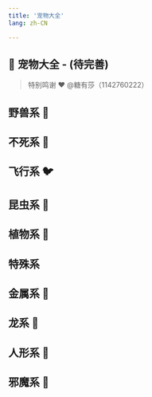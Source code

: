```yaml
---
title: '宠物大全'
lang: zh-CN

---
```



## 🐉 宠物大全 - (待完善)

<Valine />

> 特别鸣谢 ❤️ @糖有莎（1142760222）

## 野兽系 🦖
<Pet
  :pet="{
    num: '001',
    name: '虎人',
    level: 2,
    type: 'normal',
    images: {
      default: 'https://user-images.githubusercontent.com/78347270/115937668-69804200-a4d3-11eb-88d8-411c3fb1a650.gif',
    },
    race: '兽',
  }"
  url="/pets/001"
/>

<Pet
  :pet="{
    num: '002',
    name: '貓妖',
    level: 2,
    type: 'normal',
    images: {
      default: 'https://user-images.githubusercontent.com/78347270/115937654-67b67e80-a4d3-11eb-8328-66a62e20304e.gif',
    },
    race: '兽',
  }"
/>

<Pet
  :pet="{
    num: '003',
    name: '羅剎',
    level: 3,
    type: 'silver',
    images: {
      default: 'https://user-images.githubusercontent.com/78347270/115937667-69804200-a4d3-11eb-8c5f-26aa632e9bb4.gif',
    },
    race: '兽',
  }"
/>

<Pet
  :pet="{
    num: '004',
    name: '貓人',
    level: 3,
    type: 'silver',
    images: {
      default: 'https://user-images.githubusercontent.com/78347270/115937687-6dac5f80-a4d3-11eb-9ba0-89362a0055e4.gif',
    },
    race: '兽',
  }"
/>

<Pet
  :pet="{
    num: '004',
    name: '惡魔貓',
    level: 3,
    type: 'silver',
    images: {
      default: 'https://user-images.githubusercontent.com/78347270/115937679-6be29c00-a4d3-11eb-9769-531c2aaedff0.gif',
    },
    race: '兽',
  }"
/>

<Pet
  :pet="{
    num: '006',
    name: '妖狐',
    level: 4,
    type: 'silver',
    images: {
      default: 'https://user-images.githubusercontent.com/78347270/115937645-65542480-a4d3-11eb-870b-abbe6e95af4f.gif',
    },
    race: '兽',
  }"
/>

<Pet
  :pet="{
    num: '007',
    name: '穴熊',
    level: 3,
    type: 'normal',
    images: {
      default: 'https://raw.githubusercontent.com/crossgate-book/crossgate-images/main/04_%E5%AE%A0%E7%89%A9/%E9%87%8E%E5%85%BD%E7%B3%BB/%E7%A9%B4%E7%86%8A.gif',
    },
    race: '兽',
  }"
/>

<Pet
  :pet="{
    num: '008',
    name: '赤熊',
    level: 5,
    type: 'normal',
    images: {
      default: 'https://user-images.githubusercontent.com/78347270/115937658-684f1500-a4d3-11eb-9304-46bff29e7f66.gif',
    },
    race: '兽',
  }"
/>

<Pet
  :pet="{
    num: '009',
    name: '北極熊',
    level: 5,
    type: 'normal',
    images: {
      default: 'https://user-images.githubusercontent.com/78347270/115937625-61280700-a4d3-11eb-8ea9-cac79a13c12c.gif',
    },
    race: '兽',
  }"
/>

<Pet
  :pet="{
    num: '010',
    name: '赤目黑熊',
    level: 6,
    type: 'silver',
    images: {
      default: 'https://user-images.githubusercontent.com/78347270/115937655-67b67e80-a4d3-11eb-9962-9c511c17ec79.gif',
    },
    race: '兽',
  }"
/>

<Pet
  :pet="{
    num: '011',
    name: '貓熊',
    level: 7,
    type: 'gold',
    images: {
      default: 'https://user-images.githubusercontent.com/78347270/115937691-6edd8c80-a4d3-11eb-90d2-c4e7fddd8e9b.gif',
    },
    race: '兽',
  }"
/>

<Pet
  :pet="{
    num: '012',
    name: '大地鼠',
    level: 1,
    type: 'normal',
    images: {
      default: 'https://user-images.githubusercontent.com/78347270/115937647-65ecbb00-a4d3-11eb-8337-967c67d8aaa6.gif',
    },
    race: '兽',
  }"
/>

<Pet
  :pet="{
    num: '013',
    name: '惡夢鼠',
    level: 2,
    type: 'sliver',
    images: {
      default: 'https://user-images.githubusercontent.com/78347270/115937678-6be29c00-a4d3-11eb-8dbf-e28571541dc0.gif',
    },
    race: '兽',
  }"
/>
<Pet
  :pet="{
    num: '014',
    name: '火焰鼠',
    level: 1,
    type: 'normal',
    images: {
      default: 'https://user-images.githubusercontent.com/78347270/115937649-66855180-a4d3-11eb-8b9b-86fe18544cee.gif',
    },
    race: '兽',
  }"
/>
<Pet
  :pet="{
    num: '015',
    name: '寶石鼠',
    level: 2,
    type: 'sliver',
    images: {
      default: 'https://user-images.githubusercontent.com/78347270/115937664-68e7ab80-a4d3-11eb-9502-80b5f76af214.gif',
    },
    race: '兽',
  }"
/>
<Pet
  :pet="{
    num: '016',
    name: '水藍鼠',
    level: 6,
    type: 'gold',
    images: {
      default: 'https://user-images.githubusercontent.com/78347270/115937617-5f5e4380-a4d3-11eb-9e77-75e36722190d.gif',
    },
    race: '兽',
  }"
/>
<Pet
  :pet="{
    num: '017',
    name: '鼠王',
    level: 7,
    type: 'gold',
    images: {
      default: 'https://user-images.githubusercontent.com/78347270/115937697-6f762300-a4d3-11eb-8a70-e4636bfc3ed9.gif',
    },
    race: '兽',
  }"
/>
<Pet
  :pet="{
    num: '018',
    name: '地獄看門犬',
    level: 4,
    type: 'normal',
    images: {
      default: 'https://user-images.githubusercontent.com/78347270/115937639-6422f780-a4d3-11eb-849b-0270d9b66f45.gif',
    },
    race: '兽',
  }"
/>
<Pet
  :pet="{
    num: '019',
    name: '巨狼',
    level: 4,
    type: 'normal',
    images: {
      default: 'https://user-images.githubusercontent.com/78347270/115937628-61c09d80-a4d3-11eb-8313-3a6ab2d00c14.gif',
    },
    race: '兽',
  }"
/>
<Pet
  :pet="{
    num: '020',
    name: '地狱猎犬',
    level: 5,
    type: 'sliver',
    images: {
      default: 'https://user-images.githubusercontent.com/78347270/115937641-6422f780-a4d3-11eb-9153-37903518b5e2.gif',
    },
    race: '兽',
  }"
/>
<Pet
  :pet="{
    num: '021',
    name: '地獄妖犬',
    level: 5,
    type: 'sliver',
    images: {
      default: 'https://user-images.githubusercontent.com/78347270/115937638-638a6100-a4d3-11eb-9d62-84d666e758a8.gif',
    },
    race: '兽',
  }"
/>

<Pet
  :pet="{
    num: '159',
    name: '山飞甲',
    level: 5,
    type: 'normal',
    images: {
      default: 'https://user-images.githubusercontent.com/78347270/115938931-3dff5680-a4d7-11eb-9285-309c0e4f8565.gif',
    },
    race: '兽',
  }"
/>

<Pet
  :pet="{
    num: '160',
    name: '独角兽',
    level: 6,
    type: 'sliver',
    images: {
      default: 'https://user-images.githubusercontent.com/78347270/115937676-6b4a0580-a4d3-11eb-9992-78dd72da9d7b.gif',
    },
    race: '兽',
  }"
/>
<Pet
  :pet="{
    num: '161',
    name: '天马',
    level: 5,
    type: 'normal',
    images: {
      default: 'https://user-images.githubusercontent.com/78347270/115937613-5ec5ad00-a4d3-11eb-94c6-547aba8a6b07.gif',
    },
    race: '兽',
  }"
/>
<Pet
  :pet="{
    num: '162',
    name: '麒麟',
    level: 6,
    type: 'sliver',
    images: {
      default: 'https://user-images.githubusercontent.com/78347270/115937702-700eb980-a4d3-11eb-80ca-bc7c58a43494.gif',
    },
    race: '兽',
  }"
/>
<Pet
  :pet="{
    num: '163',
    name: '地底龟',
    level: 3,
    type: 'normal',
    images: {
      default: 'https://user-images.githubusercontent.com/78347270/115937637-638a6100-a4d3-11eb-8ca6-0b9eb09e7d2f.gif',
    },
    race: '兽',
  }"
/>
<Pet
  :pet="{
    num: '164',
    name: '海底龟',
    level: 4,
    type: 'sliver',
    images: {
      default: 'https://user-images.githubusercontent.com/78347270/115937680-6c7b3280-a4d3-11eb-9f6e-f9452d569bb0.gif',
    },
    race: '兽',
  }"
/>
<Pet
  :pet="{
    num: '165',
    name: '火焰龟',
    level: 3,
    type: 'normal',
    images: {
      default: 'https://user-images.githubusercontent.com/78347270/115937648-65ecbb00-a4d3-11eb-9b31-ce389fc664a0.gif',
    },
    race: '兽',
  }"
/>
<Pet
  :pet="{
    num: '166',
    name: '硬壳龟',
    level: 4,
    type: 'sliver',
    images: {
      default: 'https://user-images.githubusercontent.com/78347270/115937693-6edd8c80-a4d3-11eb-8e61-2708160c700d.gif',
    },
    race: '兽',
  }"
/>

<Pet
  :pet="{
    num: '1012',
    name: '改造大地鼠',
    level: -1,
    type: '',
    images: {
      default: 'https://user-images.githubusercontent.com/78347270/115937647-65ecbb00-a4d3-11eb-8337-967c67d8aaa6.gif',
    },
    race: '兽',
  }"
/>
<Pet
  :pet="{
    num: '1014',
    name: '改造火焰鼠',
    level: -1,
    type: '',
    images: {
      default: 'https://user-images.githubusercontent.com/78347270/115937649-66855180-a4d3-11eb-8b9b-86fe18544cee.gif',
    },
    race: '兽',
  }"
/>
<Pet
  :pet="{
    num: '1021',
    name: '改造地狱妖犬',
    level: -1,
    type: '',
    images: {
      default: 'https://user-images.githubusercontent.com/78347270/115937651-66855180-a4d3-11eb-950c-f045e942e66d.gif',
    },
    race: '兽',
  }"
/>



















## 不死系 🧟
<Pet
  :pet="{
    num: '022',
    name: '僵尸',
    level: 2,
    type: 'normal',
    images: {
      default: 'https://user-images.githubusercontent.com/78347270/115939414-0c878a80-a4d9-11eb-8742-1cefb0acd4bc.gif',
    },
    race: '不死',
  }"
/>
<Pet
  :pet="{
    num: '023',
    name: '丧尸',
    level: 3,
    type: 'sliver',
    images: {
      default: 'https://user-images.githubusercontent.com/78347270/115939416-0c878a80-a4d9-11eb-8e75-8195035b10d1.gif',
    },
    race: '不死',
  }"
/>
<Pet
  :pet="{
    num: '024',
    name: '食尸鬼',
    level: 2,
    type: 'normal',
    images: {
      default: 'https://user-images.githubusercontent.com/78347270/115939424-0ee9e480-a4d9-11eb-84ac-37cce382abaa.gif',
    },
    race: '不死',
  }"
/>
<Pet
  :pet="{
    num: '025',
    name: '腐尸',
    level: 2,
    type: 'normal',
    images: {
      default: 'https://user-images.githubusercontent.com/78347270/115939419-0db8b780-a4d9-11eb-88c2-e147e0b7e275.gif',
    },
    race: '不死',
  }"
/>

<Pet
  :pet="{
    num: '026',
    name: '木乃伊',
    level: 4,
    type: 'sliver',
    images: {
      default: 'https://user-images.githubusercontent.com/78347270/115939450-15785c00-a4d9-11eb-830e-75b6b4e05ebc.gif',
    },
    race: '不死',
  }"
/>

<Pet
  :pet="{
    num: '027',
    name: '骷髅战士',
    level: 3,
    type: 'normal',
    images: {
      default: 'https://user-images.githubusercontent.com/78347270/115939441-13160200-a4d9-11eb-930a-50ec1213bb24.gif',
    },
    race: '不死',
  }"
/>
<Pet
  :pet="{
    num: '028',
    name: '血骷髅',
    level: 4,
    type: 'sliver',
    images: {
      default: 'https://user-images.githubusercontent.com/78347270/115939459-17dab600-a4d9-11eb-987f-a390c5b4eeb4.gif',
    },
    race: '不死',
  }"
/>
<Pet
  :pet="{
    num: '029',
    name: '地狱骷髅',
    level: 3,
    type: 'normlal',
    images: {
      default: 'https://user-images.githubusercontent.com/78347270/115939455-16a98900-a4d9-11eb-8216-0b8d855b85c0.gif',
    },
    race: '不死',
  }"
/>
<Pet
  :pet="{
    num: '030',
    name: '武装骷髅',
    level: 4,
    type: 'normal',
    images: {
      default: 'https://user-images.githubusercontent.com/78347270/115939418-0d202100-a4d9-11eb-9668-972258e3a3ba.gif',
    },
    race: '不死',
  }"
/>
<Pet
  :pet="{
    num: '031',
    name: '骷髅海盗',
    level: 4,
    type: 'normal',
    images: {
      default: 'https://user-images.githubusercontent.com/78347270/115939442-13160200-a4d9-11eb-9daa-efa13e5fb710.gif',
    },
    race: '不死',
  }"
/>
<Pet
  :pet="{
    num: '032',
    name: '幽灵',
    level: 3,
    type: 'normal',
    images: {
      default: 'https://user-images.githubusercontent.com/78347270/115939420-0db8b780-a4d9-11eb-95cb-c2f1b2e93749.gif',
    },
    race: '不死',
  }"
/>
<Pet
  :pet="{
    num: '033',
    name: '鬼灵',
    level: 5,
    type: 'sliver',
    images: {
      default: 'https://user-images.githubusercontent.com/78347270/115939429-10b3a800-a4d9-11eb-91a2-533c5042cfdf.gif',
    },
    race: '不死',
  }"
/>
<Pet
  :pet="{
    num: '034',
    name: '亡灵',
    level: 5,
    type: 'sliver',
    images: {
      default: 'https://user-images.githubusercontent.com/78347270/115939446-14472f00-a4d9-11eb-960c-084545399ef8.gif',
    },
    race: '不死',
  }"
/>

<Pet
  :pet="{
    num: '035',
    name: '死灵',
    level: 4,
    type: 'normal',
    images: {
      default: 'https://user-images.githubusercontent.com/78347270/115939457-17421f80-a4d9-11eb-80be-c8398c41588b.gif',
    },
    race: '不死',
  }"
/>

<Pet
  :pet="{
    num: '171',
    name: '牙骨',
    level: 3,
    type: 'normal',
    images: {
      default: 'https://user-images.githubusercontent.com/78347270/115939451-1610f280-a4d9-11eb-9bb9-be8dbcd7cd3e.gif',
    },
    race: '不死',
  }"
/>

<Pet
  :pet="{
    num: '168',
    name: '暗黑僧侣',
    level: 7,
    type: 'sliver',
    images: {
      default: 'https://user-images.githubusercontent.com/78347270/115939435-114c3e80-a4d9-11eb-99de-fa856295112c.gif',
    },
    race: '不死',
  }"
/>

<Pet
  :pet="{
    num: '169',
    name: '斩首者',
    level: 7,
    type: 'sliver',
    images: {
      default: 'https://user-images.githubusercontent.com/78347270/115939417-0d202100-a4d9-11eb-8d01-552e35d5520c.gif',
    },
    race: '不死',
  }"
/>

<Pet
  :pet="{
    num: '170',
    name: '冥界死神',
    level: 6,
    type: 'normal',
    images: {
      default: 'https://user-images.githubusercontent.com/78347270/115939425-0f827b00-a4d9-11eb-8f0f-145d7beedd19.gif',
    },
    race: '不死',
  }"
/>


<Pet
  :pet="{
    num: '167',
    name: '镰刀魔',
    level: 6,
    type: 'normal',
    images: {
      default: 'https://user-images.githubusercontent.com/78347270/115939444-13ae9880-a4d9-11eb-8125-9fcc052353c2.gif',
    },
    race: '不死',
  }"
/>
<Pet
  :pet="{
    num: '173',
    name: '巨牙',
    level: 3,
    type: 'normal',
    images: {
      default: 'https://user-images.githubusercontent.com/78347270/115939453-16a98900-a4d9-11eb-925c-44a27c201a12.gif',
    },
    race: '不死',
  }"
/>
<Pet
  :pet="{
    num: '172',
    name: '颚牙',
    level: 4,
    type: 'sliver',
    images: {
      default: 'https://user-images.githubusercontent.com/78347270/115939440-127d6b80-a4d9-11eb-8f06-18993b873da9.gif',
    },
    race: '不死',
  }"
/>

<Pet
  :pet="{
    num: '174',
    name: '利牙',
    level: 4,
    type: 'sliver',
    images: {
      default: 'https://user-images.githubusercontent.com/78347270/115939461-18734c80-a4d9-11eb-82d7-6e3958507098.gif',
    },
    race: '不死',
  }"
/>




## 飞行系 🐦

<Pet
  :pet="{
    num: '036',
    name: '小石像怪',
    level: 1,
    type: 'normal',
    images: {
      default: 'https://user-images.githubusercontent.com/78347270/115859776-9ac52780-a46b-11eb-8faf-8b8ffce29bf6.gif',
    },
    race: '飞',
  }"
/>

<Pet
  :pet="{
    num: '037',
    name: '使魔',
    level: 2,
    type: 'normal',
    images: {
      default: 'https://user-images.githubusercontent.com/78347270/115859828-a44e8f80-a46b-11eb-900a-cf65d64da235.gif',
    },
    race: '飞',
  }"
/>

<Pet
  :pet="{
    num: '038',
    name: '水蓝鸟魔',
    level: 3,
    type: 'silver',
    images: {
      default: 'https://user-images.githubusercontent.com/78347270/115859790-9d278180-a46b-11eb-921b-e19a82f43063.gif',
    },
    race: '飞',
  }"
/>

<Pet
  :pet="{
    num: '039',
    name: '小恶魔',
    level: 3,
    type: 'silver',
    images: {
      default: 'https://user-images.githubusercontent.com/78347270/115859778-9b5dbe00-a46b-11eb-9f2c-6b0bd3a266a8.gif',
    },
    race: '飞',
  }"
/>

<Pet
  :pet="{
    num: '040',
    name: '迷你石像怪',
    level: 3,
    type: 'silver',
    images: {
      default: 'https://user-images.githubusercontent.com/78347270/115859872-aadd0700-a46b-11eb-8403-65eeb7bf7ef6.gif',
    },
    race: '飞',
  }"
/>

<Pet
  :pet="{
    num: '041',
    name: '丘比特',
    level: 7,
    type: 'gold',
    images: {
      default: 'https://user-images.githubusercontent.com/78347270/115859795-9dc01800-a46b-11eb-81b4-5cc2adf8a85c.gif',
    },
    race: '飞',
  }"
/>

<Pet
  :pet="{
    num: '042',
    name: '石像怪',
    level: 6,
    type: 'silver',
    images: {
      default: 'https://user-images.githubusercontent.com/78347270/115859804-9f89db80-a46b-11eb-8eef-61dc5e6c67a3.gif',
    },
    race: '飞',
  }"
/>

<Pet
  :pet="{
    num: '043',
    name: '血魔',
    level: 5,
    type: 'normal',
    images: {
      default: 'https://user-images.githubusercontent.com/78347270/115859812-a0bb0880-a46b-11eb-9440-bbae2706bdd9.gif',
    },
    race: '飞',
  }"
/>

<Pet
  :pet="{
    num: '044',
    name: '墮天使',
    level: 6,
    type: 'silver',
    images: {
      default: 'https://user-images.githubusercontent.com/78347270/115859875-ab759d80-a46b-11eb-9347-dbae6aa86ec5.gif',
    },
    race: '飞',
  }"
/>

<Pet
  :pet="{
    num: '045',
    name: '惡魔',
    level: 5,
    type: 'normal',
    images: {
      default: 'https://user-images.githubusercontent.com/78347270/115859867-a9abda00-a46b-11eb-8ba9-d84052c25df6.gif',
    },
    race: '飞',
  }"
/>


<Pet />

<Pet
  :pet="{
    num: '047',
    name: '掃把蝙蝠',
    level: 2,
    type: 'silver',
    images: {
      default: 'https://user-images.githubusercontent.com/78347270/115859807-a0227200-a46b-11eb-836c-8740564fa0c7.gif',
    },
    race: '飞',
  }"
/>

<Pet
  :pet="{
    num: '048',
    name: '迷你蝙蝠',
    level: 1,
    type: 'normal',
    images: {
      default: 'https://user-images.githubusercontent.com/78347270/115859873-aadd0700-a46b-11eb-81a6-7d74afb41509.gif',
    },
    race: '飞',
  }"
/>

<Pet
  :pet="{
    num: '049',
    name: '水果蝙蝠',
    level: 2,
    type: 'silver',
    images: {
      default: 'https://user-images.githubusercontent.com/78347270/115859789-9c8eeb00-a46b-11eb-9282-5663ee3a4638.gif',
    },
    race: '飞',
  }"
/>

<Pet
  :pet="{
    num: '050',
    name: '恶魔蝙蝠',
    level: 7,
    type: 'gold',
    images: {
      default: 'https://user-images.githubusercontent.com/78347270/115859868-aa447080-a46b-11eb-8f0c-51ce967bb68b.gif',
    },
    race: '飞',
  }"
/>

<Pet
  :pet="{
    num: '051',
    name: '天使蝙蝠',
    level: 7,
    type: 'gold',
    images: {
      default: 'https://user-images.githubusercontent.com/78347270/115859783-9c8eeb00-a46b-11eb-9ad0-0b08f99178f9.gif',
    },
    race: '飞',
  }"
/>

<Pet
  :pet="{
    num: '052',
    name: '大蝙蝠',
    level: 2,
    type: 'normal',
    images: {
      default: 'https://user-images.githubusercontent.com/78347270/115859775-9a2c9100-a46b-11eb-90a7-40eb5c522f4e.gif',
    },
    race: '飞',
  }"
/>


<Pet
  :pet="{
    num: '053',
    name: '巨蝙蝠',
    level: 4,
    type: 'normal',
    images: {
      default: 'https://user-images.githubusercontent.com/78347270/115859799-9e58ae80-a46b-11eb-9fd6-de3751952cf2.gif',
    },
    race: '飞',
  }"
/>

<Pet
  :pet="{
    num: '054',
    name: '海蝙蝠',
    level: 4,
    type: 'normal',
    images: {
      default: 'https://user-images.githubusercontent.com/78347270/115859870-aa447080-a46b-11eb-9e91-315bc958fbaa.gif',
    },
    race: '飞',
  }"
/>

<Pet
  :pet="{
    num: '055',
    name: '胖蝙蝠',
    level: 5,
    type: 'silver',
    images: {
      default: 'https://user-images.githubusercontent.com/78347270/115859864-a9abda00-a46b-11eb-9cd7-928163970410.gif',
    },
    race: '飞',
  }"
/>

<Pet
  :pet="{
    num: '056',
    name: '兔耳蝙蝠',
    level: 4,
    type: 'silver',
    images: {
      default: 'https://user-images.githubusercontent.com/78347270/115859832-a57fbc80-a46b-11eb-9ba6-5778532f3f2a.gif',
    },
    race: '飞',
  }"
/>

<Pet
  :pet="{
    num: '175',
    name: '獅鷲獸',
    level: 6,
    type: 'normal',
    images: {
      default: 'https://user-images.githubusercontent.com/78347270/115859859-a9134380-a46b-11eb-9da8-2bb7e8360db5.gif',
    },
    race: '飞',
  }"
  size="big"
/>

<Pet
  :pet="{
    num: '176',
    name: '變種獅鷲獸',
    level: 6,
    type: 'normal',
    images: {
      default: 'https://user-images.githubusercontent.com/78347270/115859836-a57fbc80-a46b-11eb-9325-b1f0a6fcf8a0.gif',
    },
    race: '飞',
  }"
  size="big"
/>

<Pet
  :pet="{
    num: '177',
    name: '布雷歐',
    level: 7,
    type: 'silver',
    images: {
      default: 'https://user-images.githubusercontent.com/78347270/115859802-9e58ae80-a46b-11eb-99cc-4872b40a6e29.gif',
    },
    race: '飞',
  }"
  size="big"
/>

<Pet
  :pet="{
    num: '178',
    name: '依格羅斯',
    level: 7,
    type: 'silver',
    images: {
      default: 'https://user-images.githubusercontent.com/78347270/115859829-a44e8f80-a46b-11eb-82ed-d7f3696ea3d9.gif',
    },
    race: '飞',
  }"
  size="big"
/>

<Pet
  :pet="{
    num: '179',
    name: '托羅帝鳥',
    level: 3,
    type: 'normal',
    images: {
      default: 'https://user-images.githubusercontent.com/78347270/115859805-9f89db80-a46b-11eb-8bbb-66f837860c03.gif',
    },
    race: '飞',
  }"
/>

<Pet
  :pet="{
    num: '180',
    name: '岩地跑者',
    level: 3,
    type: 'normal',
    images: {
      default: 'https://user-images.githubusercontent.com/78347270/115859839-a6b0e980-a46b-11eb-842a-b5981861d912.gif',
    },
    race: '飞',
  }"
/>

<Pet
  :pet="{
    num: '181',
    name: '火焰啄木鳥',
    level: 3,
    type: 'normal',
    images: {
      default: 'https://user-images.githubusercontent.com/78347270/115859791-9d278180-a46b-11eb-8fb2-55fb12582a8f.gif',
    },
    race: '飞',
  }"
/>

<Pet
  :pet="{
    num: '182',
    name: '狂奔鳥',
    level: 3,
    type: 'normal',
    images: {
      default: 'https://user-images.githubusercontent.com/78347270/115859827-a3b5f900-a46b-11eb-8429-8252838fa2b3.gif',
    },
    race: '飞',
  }"
/>

<Pet
  :pet="{
    num: '5208',
    name: '虛弱的雛鳥',
    level: -1,
    type: 'normal',
    images: {
      default: 'https://user-images.githubusercontent.com/78347270/115859827-a3b5f900-a46b-11eb-8429-8252838fa2b3.gif',
    },
    race: '飞',
  }"
/>

<Pet
  :pet="{
    num: '?',
    name: '奇美拉',
    level: -1,
    type: 'normal',
    images: {
      default: 'https://user-images.githubusercontent.com/78347270/115859820-a284cc00-a46b-11eb-9d33-d15929c3f464.gif',
    },
    race: '飞',
  }"
  size="large"
/>

<Pet
  :pet="{
    num: '?',
    name: '艾克尼奇美拉',
    level: -1,
    type: 'normal',
    images: {
      default: 'https://user-images.githubusercontent.com/78347270/115866362-88032080-a474-11eb-8bd7-fb49c55e6c64.gif',
    },
    race: '飞',
  }"
  size="large"
/>

<Pet
  :pet="{
    num: '11514',
    name: '佛魯斯奇美拉',
    level: -1,
    type: 'normal',
    images: {
      default: 'https://user-images.githubusercontent.com/78347270/115859813-a0bb0880-a46b-11eb-908c-421a99db8da4.gif',
    },
    race: '飞',
  }"
  size="large"
/>

<Pet
  :pet="{
    num: '?',
    name: '依鲁特奇美拉',
    level: -1,
    type: 'normal',
    images: {
      default: 'https://user-images.githubusercontent.com/78347270/115866150-39ee1d00-a474-11eb-8e6a-b153ce06f9f8.gif',
    },
    race: '飞',
  }"
  size="large"
/>

<Pet
  :pet="{
    num: '1047',
    name: '改造掃把蝙蝠',
    level: -1,
    type: 'normal',
    images: {
      default: 'https://user-images.githubusercontent.com/78347270/115859807-a0227200-a46b-11eb-836c-8740564fa0c7.gif',
    },
    race: '飞',
  }"
/>



## 昆虫系 🦗

<Pet
  :pet="{
    num: '057',
    name: '蓝蝎',
    level: 5,
    type: 'sliver',
    images: {
      default: 'https://user-images.githubusercontent.com/78347270/115956348-22c43380-a537-11eb-877a-8b7b48930390.gif',
    },
    race: '昆',
  }"
/>
<Pet
  :pet="{
    num: '058',
    name: '红蝎',
    level: 4,
    type: 'normal',
    images: {
      default: 'https://user-images.githubusercontent.com/78347270/115956326-1dff7f80-a537-11eb-8d66-c1e3efe42a5a.gif',
    },
    race: '昆',
  }"
/>
<Pet
  :pet="{
    num: '059',
    name: '黄蝎',
    level: 5,
    type: 'sliver',
    images: {
      default: 'https://user-images.githubusercontent.com/78347270/115956329-1e981600-a537-11eb-880b-ae535108c7a7.gif',
    },
    race: '昆',
  }"
/>
<Pet
  :pet="{
    num: '060',
    name: '杀手蝎',
    level: 4,
    type: 'normal',
    images: {
      default: 'https://user-images.githubusercontent.com/78347270/115956323-1cce5280-a537-11eb-8113-0c54d8b4b15f.gif',
    },
    race: '昆',
  }"
/>
<Pet
  :pet="{
    num: '061',
    name: '杀人蜂',
    level: 4,
    type: 'sliver',
    images: {
      default: 'https://user-images.githubusercontent.com/78347270/115956321-1c35bc00-a537-11eb-9f7d-145506379c3b.gif',
    },
    race: '昆',
  }"
/>
<Pet
  :pet="{
    num: '062',
    name: '异针蜂',
    level: 3,
    type: 'normal',
    images: {
      default: 'https://user-images.githubusercontent.com/78347270/115956320-1b9d2580-a537-11eb-97a1-85308f3a11d7.gif',
    },
    race: '昆',
  }"
/>
<Pet
  :pet="{
    num: '063',
    name: '虎头蜂',
    level: 4,
    type: 'sliver',
    images: {
      default: 'https://user-images.githubusercontent.com/78347270/115956335-1fc94300-a537-11eb-82a4-ba27f02e85b6.gif',
    },
    race: '昆',
  }"
/>
<Pet
  :pet="{
    num: '064',
    name: '黄蜂',
    level: 2,
    type: 'normal',
    images: {
      default: 'https://user-images.githubusercontent.com/78347270/115956342-20fa7000-a537-11eb-8fa0-9a90121d3365.gif',
    },
    race: '昆',
  }"
/>
<Pet
  :pet="{
    num: '065',
    name: '死亡蜂',
    level: 4,
    type: 'sliver',
    images: {
      default: 'https://user-images.githubusercontent.com/78347270/115956324-1d66e900-a537-11eb-8c0c-eaaee7e44939.gif',
    },
    race: '昆',
  }"
/>
<Pet
  :pet="{
    num: '066',
    name: '螳螂',
    level: 5,
    type: 'normal',
    images: {
      default: 'https://user-images.githubusercontent.com/78347270/115956332-1f30ac80-a537-11eb-98c7-9d47e736c1a1.gif',
    },
    race: '昆',
  }"
/>
<Pet
  :pet="{
    num: '067',
    name: '杀人螳螂',
    level: 6,
    type: 'sliver',
    images: {
      default: 'https://user-images.githubusercontent.com/78347270/115956322-1c35bc00-a537-11eb-94c1-e3137be662b7.gif',
    },
    race: '昆',
  }"
/>
<Pet
  :pet="{
    num: '068',
    name: '赤目螳螂',
    level: 6,
    type: 'sliver',
    images: {
      default: 'https://user-images.githubusercontent.com/78347270/115956333-1f30ac80-a537-11eb-8f1b-a1f07f2adb61.gif',
    },
    race: '昆',
  }"
/>
<Pet
  :pet="{
    num: '069',
    name: '死灰螳螂',
    level: 6,
    type: 'sliver',
    images: {
      default: 'https://user-images.githubusercontent.com/78347270/115956325-1d66e900-a537-11eb-9614-2e6edeb49028.gif',
    },
    race: '昆',
  }"
/>
<Pet
  :pet="{
    num: '070',
    name: '致命螳螂',
    level: 5,
    type: 'normal',
    images: {
      default: 'https://user-images.githubusercontent.com/78347270/115956338-20fa7000-a537-11eb-8458-75876ee37ce8.gif',
    },
    race: '昆',
  }"
/>
<Pet
  :pet="{
    num: '071',
    name: '土蜘蛛',
    level: 2,
    type: 'normal',
    images: {
      default: 'https://user-images.githubusercontent.com/78347270/115956315-1a6bf880-a537-11eb-9a8a-03ca261a1821.gif',
    },
    race: '昆',
  }"
/>
<Pet
  :pet="{
    num: '072',
    name: '水蜘蛛',
    level: 3,
    type: 'sliver',
    images: {
      default: 'https://user-images.githubusercontent.com/78347270/115956314-19d36200-a537-11eb-9146-f7981ea60219.gif',
    },
    race: '昆',
  }"
/>
<Pet
  :pet="{
    num: '073',
    name: '火蜘蛛',
    level: 2,
    type: 'normal',
    images: {
      default: 'https://user-images.githubusercontent.com/78347270/115956317-1b048f00-a537-11eb-8cfb-5ede1a85a6d4.gif',
    },
    race: '昆',
  }"
/>
<Pet
  :pet="{
    num: '074',
    name: '火蜘蛛',
    level: 3,
    type: 'sliver',
    images: {
      default: 'https://user-images.githubusercontent.com/78347270/115956318-1b048f00-a537-11eb-90a8-ec90217a0e47.gif',
    },
    race: '昆',
  }"
/>
<Pet
  :pet="{
    num: '183',
    name: '甲虫',
    level: 4,
    type: 'normal',
    images: {
      default: 'https://user-images.githubusercontent.com/78347270/115956319-1b9d2580-a537-11eb-8237-2831d3f729ee.gif',
    },
    race: '昆',
  }"
/>
<Pet
  :pet="{
    num: '184',
    name: '掘地虫',
    level: 5,
    type: 'sliver',
    images: {
      default: 'https://user-images.githubusercontent.com/78347270/115956339-20fa7000-a537-11eb-9807-134a1d7ad0a9.gif',
    },
    race: '昆',
  }"
/>
<Pet
  :pet="{
    num: '185',
    name: '楸型虫',
    level: 4,
    type: 'normal',
    images: {
      default: 'https://user-images.githubusercontent.com/78347270/115956346-222b9d00-a537-11eb-99c4-ca98bece351f.gif',
    },
    race: '昆',
  }"
/>
<Pet
  :pet="{
    num: '186',
    name: '楸型虫',
    level: 5,
    type: 'sliver',
    images: {
      default: 'https://user-images.githubusercontent.com/78347270/115956336-2061d980-a537-11eb-963c-ec951181c2fa.gif',
    },
    race: '昆',
  }"
/>
<Pet
  :pet="{
    num: '1059',
    name: '改造黄蝎',
    level: -1,
    type: 'normal',
    images: {
      default: 'https://user-images.githubusercontent.com/78347270/115956344-21930680-a537-11eb-9ca9-e719409801f5.gif',
    },
    race: '昆',
  }"
/>
<Pet
  :pet="{
    num: '1072',
    name: '改造水蜘蛛',
    level: -1,
    type: 'normal',
    images: {
      default: 'https://user-images.githubusercontent.com/78347270/115956316-1a6bf880-a537-11eb-966e-5aacd14040a7.gif',
    },
    race: '昆',
  }"
/>

## 植物系 🌵

<Pet
  :pet="{
    num: '075',
    name: '树精',
    level: 2,
    type: 'normal',
    images: {
      default: 'https://user-images.githubusercontent.com/78347270/115957208-070f5c00-a53c-11eb-964d-cd69fbd47e9b.gif',
    },
    race: '植',
  }"
/>
<Pet
  :pet="{
    num: '076',
    name: '死亡树精',
    level: 4,
    type: 'sliver',
    images: {
      default: 'https://user-images.githubusercontent.com/78347270/115957202-05459880-a53c-11eb-9a64-fd63c4dbe23a.gif',
    },
    race: '植',
  }"
/>
<Pet
  :pet="{
    num: '077',
    name: '黄金树精',
    level: 7,
    type: 'gold',
    images: {
      default: 'https://user-images.githubusercontent.com/78347270/115957224-0b3b7980-a53c-11eb-82ad-572a3eb0a51e.gif',
    },
    race: '植',
  }"
/>
<Pet
  :pet="{
    num: '078',
    name: '黄金树精',
    level: 4,
    type: 'sliver',
    images: {
      default: 'https://user-images.githubusercontent.com/78347270/115957221-0a0a4c80-a53c-11eb-8f9d-1f53e2324739.gif',
    },
    race: '植',
  }"
/>
<Pet
  :pet="{
    num: '079',
    name: '冰冷树精',
    level: 3,
    type: 'normal',
    images: {
      default: 'https://user-images.githubusercontent.com/78347270/115957200-04ad0200-a53c-11eb-8643-fa00ab16c9c8.gif',
    },
    race: '植',
  }"
/>
<Pet
  :pet="{
    num: '080',
    name: '沼泽树精',
    level: 4,
    type: 'sliver',
    images: {
      default: 'https://user-images.githubusercontent.com/78347270/115957207-0676c580-a53c-11eb-82df-8357073815d6.gif',
    },
    race: '植',
  }"
/>
<Pet
  :pet="{
    num: '081',
    name: '妖草',
    level: 2,
    type: 'normal',
    images: {
      default: 'https://user-images.githubusercontent.com/78347270/115957205-0676c580-a53c-11eb-98cc-4649521d5ba4.gif',
    },
    race: '植',
  }"
/>
<Pet
  :pet="{
    num: '082',
    name: '曼陀罗草',
    level: 3,
    type: 'sliver',
    images: {
      default: 'https://user-images.githubusercontent.com/78347270/115957398-1fcc4180-a53d-11eb-90af-bba5921199dc.gif',
    },
    race: '植',
  }"
/>
<Pet
  :pet="{
    num: '083',
    name: '妖花',
    level: 2,
    type: 'normal',
    images: {
      default: 'https://user-images.githubusercontent.com/78347270/115957436-6457dd00-a53d-11eb-9153-e72dae912857.gif',
    },
    race: '植',
  }"
/>
<Pet
  :pet="{
    num: '084',
    name: '人魔草',
    level: 3,
    type: 'sliver',
    images: {
      default: 'https://user-images.githubusercontent.com/78347270/115957195-024aa800-a53c-11eb-9a95-d5107b47d00e.gif',
    },
    race: '植',
  }"
/>
<Pet
  :pet="{
    num: '085',
    name: '绿色口臭鬼',
    level: 4,
    type: 'normal',
    images: {
      default: 'https://user-images.githubusercontent.com/78347270/115957209-07a7f280-a53c-11eb-9cfb-525bf5e99594.gif',
    },
    race: '植',
  }"
/>
<Pet
  :pet="{
    num: '086',
    name: '黄色口臭鬼',
    level: 4,
    type: 'normal',
    images: {
      default: 'https://user-images.githubusercontent.com/78347270/115957223-0b3b7980-a53c-11eb-89e2-28f069fbce8a.gif',
    },
    race: '植',
  }"
/>
<Pet
  :pet="{
    num: '087',
    name: '蓝色口臭鬼',
    level: 5,
    type: 'sliver',
    images: {
      default: 'https://user-images.githubusercontent.com/78347270/115957230-0d053d00-a53c-11eb-9fdc-aee2313320a9.gif',
    },
    race: '植',
  }"
/>
<Pet
  :pet="{
    num: '088',
    name: '红色口臭鬼',
    level: 5,
    type: 'sliver',
    images: {
      default: 'https://user-images.githubusercontent.com/78347270/115957203-05de2f00-a53c-11eb-8458-357c6771ee19.gif',
    },
    race: '植',
  }"
/>
<Pet
  :pet="{
    num: '089',
    name: '凶暴仙人掌',
    level: 3,
    type: 'normal',
    images: {
      default: 'https://user-images.githubusercontent.com/78347270/115957197-04146b80-a53c-11eb-8a0d-b1621289191a.gif',
    },
    race: '植',
  }"
/>

<Pet
  :pet="{
    num: '090',
    name: '武术仙人掌',
    level: 4,
    type: 'sliver',
    images: {
      default: 'https://user-images.githubusercontent.com/78347270/115957213-08408900-a53c-11eb-820d-5639a03dfd65.gif',
    },
    race: '植',
  }"
/>

<Pet
  :pet="{
    num: '091',
    name: '兔耳仙人掌',
    level: 4,
    type: 'sliver',
    images: {
      default: 'https://user-images.githubusercontent.com/78347270/115957211-08408900-a53c-11eb-8551-2e4ed43be711.gif',
    },
    race: '植',
  }"
/>
<Pet
  :pet="{
    num: '092',
    name: '火焰舞者',
    level: 5,
    type: 'gold',
    images: {
      default: 'https://user-images.githubusercontent.com/78347270/115957199-04146b80-a53c-11eb-8d32-d2bb96ced53c.gif',
    },
    race: '植',
  }"
/>
<Pet
  :pet="{
    num: '187',
    name: '翠绿菇',
    level: 5,
    type: 'sliver',
    images: {
      default: 'https://user-images.githubusercontent.com/78347270/115957226-0bd41000-a53c-11eb-8701-84a44a046e72.gif',
    },
    race: '植',
  }"
/>
<Pet
  :pet="{
    num: '188',
    name: '水蓝菇',
    level: 4,
    type: 'normal',
    images: {
      default: 'https://user-images.githubusercontent.com/78347270/115957206-0676c580-a53c-11eb-80ef-d7d51ab5f9a8.gif',
    },
    race: '植',
  }"
/>
<Pet
  :pet="{
    num: '189',
    name: '粉红菇',
    level: 4,
    type: 'normal',
    images: {
      default: 'https://user-images.githubusercontent.com/78347270/115957220-0a0a4c80-a53c-11eb-862f-b5f972e4648d.gif',
    },
    race: '植',
  }"
/>
<Pet
  :pet="{
    num: '190',
    name: '星菇',
    level: 5,
    type: 'sliver',
    images: {
      default: 'https://user-images.githubusercontent.com/78347270/115957217-0971b600-a53c-11eb-91a2-648e4c8d0aa6.gif',
    },
    race: '植',
  }"
/>
<Pet
  :pet="{
    num: '1075',
    name: '改造树精',
    level: -1,
    type: 'normal',
    images: {
      default: 'https://user-images.githubusercontent.com/78347270/115957218-0971b600-a53c-11eb-94f8-522e071d457a.gif',
    },
    race: '植',
  }"
/>
<Pet
  :pet="{
    num: '1085',
    name: '改造绿色口臭鬼',
    level: -1,
    type: 'normal',
    images: {
      default: 'https://user-images.githubusercontent.com/78347270/115957209-07a7f280-a53c-11eb-9cfb-525bf5e99594.gif',
    },
    race: '植',
  }"
/>

## 特殊系 

<Pet
  :pet="{
    num: '094',
    name: '史莱姆',
    level: 1,
    type: 'normal',
    images: {
      default: 'https://user-images.githubusercontent.com/78347270/115957955-3c1dad80-a540-11eb-9587-fc25cfbf7d27.gif',
    },
    race: '特',
  }"
/>

<Pet
  :pet="{
    num: '095',
    name: '液态史莱姆',
    level: 2,
    type: 'normal',
    images: {
      default: 'https://user-images.githubusercontent.com/78347270/115957967-3f189e00-a540-11eb-9d67-f9f5f7c1d3c3.gif',
    },
    race: '特',
  }"
/>
<Pet
  :pet="{
    num: '096',
    name: '果冻史莱姆',
    level: 3,
    type: 'sliver',
    images: {
      default: 'https://user-images.githubusercontent.com/78347270/115957963-3e800780-a540-11eb-918c-82853091bb0b.gif',
    },
    race: '特',
  }"
/>
<Pet
  :pet="{
    num: '097',
    name: '布丁史莱姆',
    level: 3,
    type: 'sliver',
    images: {
      default: 'https://user-images.githubusercontent.com/78347270/115957945-3a53ea00-a540-11eb-8ca0-70ba4d5ff56a.gif',
    },
    race: '特',
  }"
/>
<Pet
  :pet="{
    num: '098',
    name: '火精',
    level: 6,
    type: 'gold',
    images: {
      default: 'https://user-images.githubusercontent.com/78347270/115957952-3c1dad80-a540-11eb-8c12-7f158a1f09cb.gif',
    },
    race: '特',
  }"
/>
<Pet
  :pet="{
    num: '099',
    name: '风精',
    level: 6,
    type: 'gold',
    images: {
      default: 'https://user-images.githubusercontent.com/78347270/115957953-3c1dad80-a540-11eb-94c5-5be87b8550a3.gif',
    },
    race: '特',
  }"
/>
<Pet
  :pet="{
    num: '100',
    name: '水精',
    level: 6,
    type: 'gold',
    images: {
      default: 'https://user-images.githubusercontent.com/78347270/115957939-3922bd00-a540-11eb-812b-b0f9f76db5a4.gif',
    },
    race: '特',
  }"
/>
<Pet
  :pet="{
    num: '101',
    name: '地精',
    level: 6,
    type: 'gold',
    images: {
      default: 'https://user-images.githubusercontent.com/78347270/115957949-3aec8080-a540-11eb-9b84-54733fd5a52d.gif',
    },
    race: '特',
  }"
/>
<Pet
  :pet="{
    num: '102',
    name: '顽皮炸弹',
    level: 1,
    type: 'normal',
    images: {
      default: 'https://user-images.githubusercontent.com/78347270/115957971-4049cb00-a540-11eb-95de-bcfe657d6e09.gif',
    },
    race: '特',
  }"
/>
<Pet
  :pet="{
    num: '103',
    name: '宝贝炸弹',
    level: 2,
    type: 'sliver',
    images: {
      default: 'https://user-images.githubusercontent.com/78347270/115957961-3de77100-a540-11eb-9f92-3b7142e1aa13.gif',
    },
    race: '特',
  }"
/>
<Pet
  :pet="{
    num: '104',
    name: '大炸弹',
    level: 2,
    type: 'sliver',
    images: {
      default: 'https://user-images.githubusercontent.com/78347270/115957950-3b851700-a540-11eb-8278-2651ab6db457.gif',
    },
    race: '特',
  }"
/>
<Pet
  :pet="{
    num: '105',
    name: '漂浮炸弹',
    level: 1,
    type: 'sliver',
    images: {
      default: 'https://user-images.githubusercontent.com/78347270/115957958-3d4eda80-a540-11eb-96a4-891265d4628d.gif',
    },
    race: '特',
  }"
/>
<Pet
  :pet="{
    num: '106',
    name: '丸子炸弹',
    level: 7,
    type: 'gold',
    images: {
      default: 'https://user-images.githubusercontent.com/78347270/115957934-3758f980-a540-11eb-9a42-d64197bc1b5e.gif',
    },
    race: '特',
  }"
/>
<Pet
  :pet="{
    num: '107',
    name: '幻影',
    level: 6,
    type: 'normal',
    images: {
      default: 'https://user-images.githubusercontent.com/78347270/115957938-388a2680-a540-11eb-8561-5d68a5420772.gif',
    },
    race: '特',
  }"
/>
<Pet
  :pet="{
    num: '108',
    name: '旋律影子',
    level: 6,
    type: 'normal',
    images: {
      default: 'https://user-images.githubusercontent.com/78347270/115957972-40e26180-a540-11eb-891f-374840cc8151.gif',
    },
    race: '特',
  }"
/>
<Pet
  :pet="{
    num: '109',
    name: '暗影',
    level: 6,
    type: 'normal',
    images: {
      default: 'https://user-images.githubusercontent.com/78347270/115957978-42138e80-a540-11eb-8d07-860abcde56b9.gif',
    },
    race: '特',
  }"
/>
<Pet
  :pet="{
    num: '110',
    name: '阴影',
    level: 6,
    type: 'normal',
    images: {
      default: 'https://user-images.githubusercontent.com/78347270/115957959-3d4eda80-a540-11eb-9fb0-6f52c9d437ee.gif',
    },
    race: '特',
  }"
/>
<Pet
  :pet="{
    num: '191',
    name: '绿烟',
    level: 4,
    type: 'normal',
    images: {
      default: 'https://user-images.githubusercontent.com/78347270/115957974-40e26180-a540-11eb-8193-9a374507a70a.gif',
    },
    race: '特',
  }"
/>
<Pet
  :pet="{
    num: '192',
    name: '烟雾',
    level: 4,
    type: 'normal',
    images: {
      default: 'https://user-images.githubusercontent.com/78347270/115957969-3fb13480-a540-11eb-9bec-2d19c7bb2ef0.gif',
    },
    race: '特',
  }"
/>
<Pet
  :pet="{
    num: '193',
    name: '烟罗',
    level: 5,
    type: 'sliver',
    images: {
      default: 'https://user-images.githubusercontent.com/78347270/115957957-3cb64400-a540-11eb-82c9-23ca5b7dd2d7.gif',
    },
    race: '特',
  }"
/>
<Pet
  :pet="{
    num: '194',
    name: '棉球',
    level: 5,
    type: 'sliver',
    images: {
      default: 'https://user-images.githubusercontent.com/78347270/115957977-417af800-a540-11eb-86bb-dba594a130fe.gif',
    },
    race: '特',
  }"
/>
<Pet
  :pet="{
    num: '1110',
    name: '改造阴影',
    level: -1,
    type: 'normal',
    images: {
      default: 'https://user-images.githubusercontent.com/78347270/115957959-3d4eda80-a540-11eb-9fb0-6f52c9d437ee.gif',
    },
    race: '特',
  }"
/>

## 金属系 🤖

<Pet
  :pet="{
    num: '111',
    name: '血腥之刃',
    level: 6,
    type: 'sliver',
    images: {
      default: 'https://user-images.githubusercontent.com/78347270/115958452-8f90fb00-a542-11eb-961b-f53abecdd433.gif',
    },
    race: '金',
  }"
/>
<Pet
  :pet="{
    num: '112',
    name: '杀龙之刃',
    level: 5,
    type: 'normal',
    images: {
      default: 'https://user-images.githubusercontent.com/78347270/115958456-90c22800-a542-11eb-80b9-fcc702004f29.gif',
    },
    race: '金',
  }"
/>
<Pet
  :pet="{
    num: '113',
    name: '火焰之刃',
    level: 5,
    type: 'normal',
    images: {
      default: 'https://user-images.githubusercontent.com/78347270/115958446-8dc73780-a542-11eb-9494-5700e9f32a69.gif',
    },
    race: '金',
  }"
/>
<Pet
  :pet="{
    num: '114',
    name: '烈风之刃',
    level: 6,
    type: 'sliver',
    images: {
      default: 'https://user-images.githubusercontent.com/78347270/115958477-961f7280-a542-11eb-86aa-9f6d62698eab.gif',
    },
    race: '金',
  }"
/>
<Pet
  :pet="{
    num: '115',
    name: '吓人箱',
    level: 2,
    type: 'normal',
    images: {
      default: 'https://user-images.githubusercontent.com/78347270/115958627-22319a00-a543-11eb-95f5-fa1c1f9059c4.gif',
    },
    race: '金',
  }"
/>

<Pet
  :pet="{
    num: '116',
    name: '兔耳吓人箱',
    level: 2,
    type: 'normal',
    images: {
      default: 'https://user-images.githubusercontent.com/78347270/115958640-31184c80-a543-11eb-9793-bd06e36e80ff.gif',
    },
    race: '金',
  }"
/>
<Pet
  :pet="{
    num: '117',
    name: '红魔吓人箱',
    level: 3,
    type: 'normal',
    images: {
      default: 'https://user-images.githubusercontent.com/78347270/115958674-5dcc6400-a543-11eb-9825-86425a0bd077.gif',
    },
    race: '金',
  }"
/>
<Pet
  :pet="{
    num: '118',
    name: '蓝魔吓人箱',
    level: 3,
    type: 'normal',
    images: {
      default: 'https://user-images.githubusercontent.com/78347270/115958671-5c9b3700-a543-11eb-9b03-6ef9f94f5a39.gif',
    },
    race: '金',
  }"
/>

<Pet
  :pet="{
    num: '119',
    name: '蓝魔吓人箱',
    level: 3,
    type: 'normal',
    images: {
      default: 'https://user-images.githubusercontent.com/78347270/115958673-5dcc6400-a543-11eb-9b1b-bbc7d3e03691.gif',
    },
    race: '金',
  }"
/>

<Pet
  :pet="{
    num: '120',
    name: '纯白吓人箱',
    level: 7,
    type: 'sliver',
    images: {
      default: 'https://user-images.githubusercontent.com/78347270/115958672-5d33cd80-a543-11eb-882f-593ce080fc0e.gif',
    },
    race: '金',
  }"
/>

<Pet
  :pet="{
    num: '121',
    name: '冰怪',
    level: 4,
    type: 'normal',
    images: {
      default: 'https://user-images.githubusercontent.com/78347270/115958453-8f90fb00-a542-11eb-814d-976105a5df79.gif',
    },
    race: '金',
  }"
/>

<Pet
  :pet="{
    num: '122',
    name: '石怪',
    level: 4,
    type: 'normal',
    images: {
      default: 'https://user-images.githubusercontent.com/78347270/115958451-8ef86480-a542-11eb-9a4b-90defbb2ddbe.gif',
    },
    race: '金',
  }"
/>

<Pet
  :pet="{
    num: '123',
    name: '银怪',
    level: 5,
    type: 'sliver',
    images: {
      default: 'https://user-images.githubusercontent.com/78347270/115958484-97e93600-a542-11eb-9f03-018fe0cae4cd.gif',
    },
    race: '金',
  }"
/>

<Pet
  :pet="{
    num: '124',
    name: '金怪',
    level: 5,
    type: 'sliver',
    images: {
      default: 'https://user-images.githubusercontent.com/78347270/115958472-9455af00-a542-11eb-814d-961b7816f00a.gif',
    },
    race: '金',
  }"
/>

<Pet
  :pet="{
    num: '125',
    name: '恶魔螃蟹',
    level: 2,
    type: 'normal',
    images: {
      default: 'https://user-images.githubusercontent.com/78347270/115958476-9586dc00-a542-11eb-8877-1828211a339b.gif',
    },
    race: '金',
  }"
/>

<Pet
  :pet="{
    num: '126',
    name: '水晶螃蟹',
    level: 2,
    type: 'normal',
    images: {
      default: 'https://user-images.githubusercontent.com/78347270/115958445-8d2ea100-a542-11eb-8a67-f90004d0fc3e.gif',
    },
    race: '金',
  }"
/>

<Pet
  :pet="{
    num: '127',
    name: '铁剪螃蟹',
    level: 3,
    type: 'sliver',
    images: {
      default: 'https://user-images.githubusercontent.com/78347270/115958481-96b80900-a542-11eb-9399-db4651ed32fe.gif',
    },
    race: '金',
  }"
/>
<Pet
  :pet="{
    num: '128',
    name: '黄金螃蟹',
    level: 3,
    type: 'sliver',
    images: {
      default: 'https://user-images.githubusercontent.com/78347270/115958486-97e93600-a542-11eb-91d2-1f54b59911bc.gif',
    },
    race: '金',
  }"
/>
<Pet
  :pet="{
    num: '195',
    name: '盾',
    level: 6,
    type: 'sliver',
    images: {
      default: 'https://user-images.githubusercontent.com/78347270/115958473-94ee4580-a542-11eb-8481-7417592e429f.gif',
    },
    race: '金',
  }"
/>
<Pet
  :pet="{
    num: '196',
    name: '潜盾',
    level: 5,
    type: 'normal',
    images: {
      default: 'https://user-images.githubusercontent.com/78347270/115958495-9a4b9000-a542-11eb-9442-42e83f4d5b42.gif',
    },
    race: '金',
  }"
/>
<Pet
  :pet="{
    num: '197',
    name: '强盾',
    level: 5,
    type: 'normal',
    images: {
      default: 'https://user-images.githubusercontent.com/78347270/115958487-9881cc80-a542-11eb-8a60-eae024bc202e.gif',
    },
    race: '金',
  }"
/>
<Pet
  :pet="{
    num: '198',
    name: '神盾',
    level: 6,
    type: 'sliver',
    images: {
      default: 'https://user-images.githubusercontent.com/78347270/115958479-96b80900-a542-11eb-9c8d-dd31da720727.gif',
    },
    race: '金',
  }"
/>
<Pet
  :pet="{
    num: '199',
    name: '岩怪',
    level: 4,
    type: 'sliver',
    images: {
      default: 'https://user-images.githubusercontent.com/78347270/115958470-93bd1880-a542-11eb-972c-318a914b67fe.gif',
    },
    race: '金',
  }"
/>
<Pet
  :pet="{
    num: '200',
    name: '爆岩',
    level: 3,
    type: 'normal',
    images: {
      default: 'https://user-images.githubusercontent.com/78347270/115958470-93bd1880-a542-11eb-972c-318a914b67fe.gif',
    },
    race: '金',
  }"
/>
<Pet
  :pet="{
    num: '201',
    name: '熔岩',
    level: 4,
    type: 'sliver',
    images: {
      default: 'https://user-images.githubusercontent.com/78347270/115958492-99b2f980-a542-11eb-8928-ceca283e05ca.gif',
    },
    race: '金',
  }"
/>
<Pet
  :pet="{
    num: '202',
    name: '影岩',
    level: 3,
    type: 'normal',
    images: {
      default: 'https://user-images.githubusercontent.com/78347270/115958494-9a4b9000-a542-11eb-88a1-214dc8fd0d2c.gif',
    },
    race: '金',
  }"
/>

<Pet
  :pet="{
    num: '1108',
    name: '改造旋律影子',
    level: -1,
    type: 'normal',
    images: {
      default: 'https://user-images.githubusercontent.com/78347270/115958461-91f35500-a542-11eb-8357-c891177678e6.gif',
    },
    race: '金',
  }"
/>

## 龙系 🐲

<Pet
  :pet="{
    num: '129',
    name: '蜥蜴战士',
    level: 3,
    type: 'normal',
    images: {
      default: 'https://user-images.githubusercontent.com/78347270/115959086-573eec00-a545-11eb-9e13-fb020a1d05e3.gif',
    },
    race: '龙',
  }"
/>
<Pet
  :pet="{
    num: '130',
    name: '蜥蜴斗士',
    level: 4,
    type: 'sliver',
    images: {
      default: 'https://user-images.githubusercontent.com/78347270/115959103-5b6b0980-a545-11eb-8783-45cbfb88bb2d.gif',
    },
    race: '龙',
  }"
/>
<Pet
  :pet="{
    num: '131',
    name: '蜥蜴武士',
    level: 3,
    type: 'sliver',
    images: {
      default: 'https://user-images.githubusercontent.com/78347270/115959104-5c03a000-a545-11eb-9df5-dfd3c5c3f707.gif',
    },
    race: '龙',
  }"
/>

<Pet
  :pet="{
    num: '132',
    name: '猎豹蜥蜴',
    level: 4,
    type: 'sliver',
    images: {
      default: 'https://user-images.githubusercontent.com/78347270/115959096-59a14600-a545-11eb-8cf6-86a0c29fe244.gif',
    },
    race: '龙',
  }"
/>

<Pet
  :pet="{
    num: '133',
    name: '大地翼龙',
    level: 6,
    type: 'sliver',
    images: {
      default: 'https://user-images.githubusercontent.com/78347270/115959064-51e1a180-a545-11eb-9016-eb70673977b4.gif',
    },
    race: '龙',
  }"
/>

<Pet
  :pet="{
    num: '133',
    name: '寒冰翼龙',
    level: 5,
    type: 'normal',
    images: {
      default: 'https://user-images.githubusercontent.com/78347270/115959085-56a65580-a545-11eb-80de-bdc6868adbba.gif',
    },
    race: '龙',
  }"
/>
<Pet
  :pet="{
    num: '134',
    name: '火焰翼龙',
    level: 5,
    type: 'normal',
    images: {
      default: 'https://user-images.githubusercontent.com/78347270/115959068-527a3800-a545-11eb-8c10-39036fb65a5f.gif',
    },
    race: '龙',
  }"
/>
<Pet
  :pet="{
    num: '136',
    name: '烈风翼龙',
    level: 6,
    type: 'sliver',
    images: {
      default: 'https://user-images.githubusercontent.com/78347270/115959094-59a14600-a545-11eb-836c-4965acfe4a59.gif',
    },
    race: '龙',
  }"
/>
<Pet
  :pet="{
    num: '137',
    name: '翼龙',
    level: 7,
    type: 'gold',
    images: {
      default: 'https://user-images.githubusercontent.com/78347270/115959106-5c9c3680-a545-11eb-82ff-ec66448e9a3f.gif',
    },
    race: '龙',
  }"
/>
<Pet
  :pet="{
    num: '138',
    name: '地龙蜥',
    level: 4,
    type: 'normal',
    images: {
      default: 'https://user-images.githubusercontent.com/78347270/115959079-55752880-a545-11eb-9b9e-25ffbd4bfd92.gif',
    },
    race: '龙',
  }"
/>
<Pet
  :pet="{
    num: '139',
    name: '水龙蜥',
    level: 4,
    type: 'normal',
    images: {
      default: 'https://user-images.githubusercontent.com/78347270/115959065-51e1a180-a545-11eb-8420-da3d79dfaf1b.gif',
    },
    race: '龙',
  }"
/>
<Pet
  :pet="{
    num: '140',
    name: '火龙蜥',
    level: 4,
    type: 'sliver',
    images: {
      default: 'https://user-images.githubusercontent.com/78347270/115959066-527a3800-a545-11eb-8e0c-d7e9e6b4f40a.gif',
    },
    race: '龙',
  }"
/>
<Pet
  :pet="{
    num: '141',
    name: '风龙蜥',
    level: 5,
    type: 'sliver',
    images: {
      default: 'https://user-images.githubusercontent.com/78347270/115959070-5312ce80-a545-11eb-9029-0a9df7e49924.gif',
    },
    race: '龙',
  }"
/>

<Pet
  :pet="{
    num: '203',
    name: '希特拉',
    level: 6,
    type: 'normal',
    images: {
      default: 'https://user-images.githubusercontent.com/78347270/115959082-560dbf00-a545-11eb-915a-ed640953f97f.gif',
    },
    race: '龙',
  }"
/>
<Pet
  :pet="{
    num: '204',
    name: '蛟龙',
    level: 7,
    type: 'sliver',
    images: {
      default: 'https://user-images.githubusercontent.com/78347270/115959101-5ad27300-a545-11eb-8d62-54fff1eacd4b.gif',
    },
    race: '龙',
  }"
/>
<Pet
  :pet="{
    num: '205',
    name: '埃及眼鏡蛇',
    level: 6,
    type: 'normal',
    images: {
      default: 'https://user-images.githubusercontent.com/78347270/115959074-5443fb80-a545-11eb-9b40-600e6c5c69ee.gif',
    },
    race: '龙',
  }"
/>
<Pet
  :pet="{
    num: '206',
    name: '八岐大蛇',
    level: 7,
    type: 'sliver',
    images: {
      default: 'https://user-images.githubusercontent.com/78347270/115959060-50b07480-a545-11eb-9ebf-a15d44778d81.gif',
    },
    race: '龙',
  }"
/>
<Pet
  :pet="{
    num: '207',
    name: '口袋龙',
    level: 6,
    type: 'normal',
    images: {
      default: 'https://user-images.githubusercontent.com/78347270/115959063-51490b00-a545-11eb-8827-e4e6a1be9e8f.gif',
    },
    race: '龙',
  }"
/>
<Pet
  :pet="{
    num: '208',
    name: '迷你龙',
    level: 5,
    type: 'sliver',
    images: {
      default: 'https://user-images.githubusercontent.com/78347270/115959095-59a14600-a545-11eb-89ac-c2871109d77d.gif',
    },
    race: '龙',
  }"
/>
<Pet
  :pet="{
    num: '209',
    name: '雏龙',
    level: 5,
    type: 'sliver',
    images: {
      default: 'https://user-images.githubusercontent.com/78347270/115959102-5b6b0980-a545-11eb-9337-30aa78d1e963.gif',
    },
    race: '龙',
  }"
/>
<Pet
  :pet="{
    num: '210',
    name: '雏龙',
    level: 5,
    type: 'sliver',
    images: {
      default: 'https://user-images.githubusercontent.com/78347270/115959072-53ab6500-a545-11eb-9f33-6b17a22ba13d.gif',
    },
    race: '龙',
  }"
/>
<Pet
  :pet="{
    num: '1134',
    name: '改造寒冰翼龙',
    level: -1,
    type: 'normal',
    images: {
      default: 'https://user-images.githubusercontent.com/78347270/115959085-56a65580-a545-11eb-80de-bdc6868adbba.gif',
    },
    race: '龙',
  }"
/>

## 人形系 🦸

<Pet
  :pet="{
    num: '142',
    name: '哥布林',
    level: 1,
    type: 'normal',
    images: {
      default: 'https://user-images.githubusercontent.com/78347270/115960070-3e850500-a54a-11eb-9bb7-e24af5cbf161.gif',
    },
    race: '人',
  }"
/>
<Pet
  :pet="{
    num: '143',
    name: '红帽哥布林',
    level: 2,
    type: 'normal',
    images: {
      default: 'https://user-images.githubusercontent.com/78347270/115960061-3c22ab00-a54a-11eb-900c-5411e868a727.gif',
    },
    race: '人',
  }"
/>
<Pet
  :pet="{
    num: '144',
    name: '火焰哥布林',
    level: 3,
    type: 'sliver',
    images: {
      default: 'https://user-images.githubusercontent.com/78347270/115960050-39c05100-a54a-11eb-8f18-cd7daaa2c633.gif',
    },
    race: '人',
  }"
/>
<Pet
  :pet="{
    num: '145',
    name: '烈风哥布林',
    level: 3,
    type: 'sliver',
    images: {
      default: 'https://user-images.githubusercontent.com/78347270/115960063-3cbb4180-a54a-11eb-9152-cc730bb44315.gif',
    },
    race: '人',
  }"
/>

<Pet
  :pet="{
    num: '146',
    name: '巨人',
    level: 5,
    type: 'normal',
    images: {
      default: 'https://user-images.githubusercontent.com/78347270/115960053-3a58e780-a54a-11eb-90e3-2cc6cb79446f.gif',
    },
    race: '人',
  }"
/>
<Pet
  :pet="{
    num: '147',
    name: '单眼巨人',
    level: 6,
    type: 'sliver',
    images: {
      default: 'https://user-images.githubusercontent.com/78347270/115960066-3d53d800-a54a-11eb-916b-73b7b7de0816.gif',
    },
    race: '人',
  }"
/>

<Pet
  :pet="{
    num: '148',
    name: '泰坦巨人',
    level: 5,
    type: 'normal',
    images: {
      default: 'https://user-images.githubusercontent.com/78347270/115960071-3e850500-a54a-11eb-9230-5667c813326e.gif',
    },
    race: '人',
  }"
/>

<Pet
  :pet="{
    num: '149',
    name: '亚特拉巨人',
    level: 6,
    type: 'sliver',
    images: {
      default: 'https://user-images.githubusercontent.com/78347270/115960058-3b8a1480-a54a-11eb-89c5-cf3ab7e8341c.gif',
    },
    race: '人',
  }"
/>
<Pet
  :pet="{
    num: '150',
    name: '盗贼',
    level: 6,
    type: 'sliver',
    images: {
      default: 'https://user-images.githubusercontent.com/78347270/115960064-3cbb4180-a54a-11eb-8ab8-3b8ac9fc5db0.gif',
    },
    race: '人',
  }"
/>
<Pet
  :pet="{
    num: '151',
    name: '山贼',
    level: 4,
    type: 'normal',
    images: {
      default: 'https://user-images.githubusercontent.com/78347270/115960045-37f68d80-a54a-11eb-87b0-eece18d68482.gif',
    },
    race: '人',
  }"
/>
<Pet
  :pet="{
    num: '152',
    name: '海盗',
    level: 4,
    type: 'normal',
    images: {
      default: 'https://user-images.githubusercontent.com/78347270/115960072-3f1d9b80-a54a-11eb-8e23-6eac1cd51fb3.gif',
    },
    race: '人',
  }"
/>
<Pet
  :pet="{
    num: '153',
    name: '破坏狂',
    level: 4,
    type: 'normal',
    images: {
      default: 'https://user-images.githubusercontent.com/78347270/115960080-404ec880-a54a-11eb-8488-5600f62f6c93.gif',
    },
    race: '人',
  }"
/>
<Pet
  :pet="{
    num: '154',
    name: '鸟人',
    level: 3,
    type: 'normal',
    images: {
      default: 'https://user-images.githubusercontent.com/78347270/115960054-3af17e00-a54a-11eb-9330-a54f24eb3e4e.gif',
    },
    race: '人',
  }"
/>
<Pet
  :pet="{
    num: '155',
    name: '幻歌妖',
    level: 4,
    type: 'sliver',
    images: {
      default: 'https://user-images.githubusercontent.com/78347270/115960046-388f2400-a54a-11eb-817c-5b4193e1e808.gif',
    },
    race: '人',
  }"
/>
<Pet
  :pet="{
    num: '156',
    name: '狠毒鸟人',
    level: 3,
    type: 'normal',
    images: {
      default: 'https://user-images.githubusercontent.com/78347270/115960067-3d53d800-a54a-11eb-8e4a-759abad131e4.gif',
    },
    race: '人',
  }"
/>
<Pet
  :pet="{
    num: '157',
    name: '烈风鸟人',
    level: 4,
    type: 'sliver',
    images: {
      default: 'https://user-images.githubusercontent.com/78347270/115960074-3f1d9b80-a54a-11eb-90db-89e8b8f2cbb4.gif',
    },
    race: '人',
  }"
/>
<Pet
  :pet="{
    num: '158',
    name: '黑暗鸟人',
    level: 4,
    type: 'sliver',
    images: {
      default: 'https://user-images.githubusercontent.com/78347270/115960083-40e75f00-a54a-11eb-934e-1c22128c1582.gif',
    },
    race: '人',
  }"
/>
<Pet
  :pet="{
    num: '211',
    name: '大型半兽人',
    level: 4,
    type: 'normal',
    images: {
      default: 'https://user-images.githubusercontent.com/78347270/115960044-375df700-a54a-11eb-90a4-f33aacaa8885.gif',
    },
    race: '人',
  }"
/>
<Pet
  :pet="{
    num: '212',
    name: '猪鬼',
    level: 5,
    type: 'sliver',
    images: {
      default: 'https://user-images.githubusercontent.com/78347270/115960082-40e75f00-a54a-11eb-8bdc-0044c73b46ce.gif',
    },
    race: '人',
  }"
/>
<Pet
  :pet="{
    num: '213',
    name: '钢鬼',
    level: 5,
    type: 'sliver',
    images: {
      default: 'https://user-images.githubusercontent.com/78347270/115960069-3dec6e80-a54a-11eb-93e1-071b3b2af2c5.gif',
    },
    race: '人',
  }"
/>
<Pet
  :pet="{
    num: '214',
    name: '半兽人',
    level: 4,
    type: 'normal',
    images: {
      default: 'https://user-images.githubusercontent.com/78347270/115960052-39c05100-a54a-11eb-80fe-e91cc20d171e.gif',
    },
    race: '人',
  }"
/>

## 邪魔系 🐙

<Pet
  :pet="{
    num: '9001',
    name: '大地牛头怪',
    level: -1,
    type: 'normal',
    images: {
      default: 'https://user-images.githubusercontent.com/78347270/115960387-126a8380-a54c-11eb-811b-fb5cd96d87f8.gif',
    },
    race: '邪魔',
  }"
  size="big"
/>

<Pet
  :pet="{
    num: '9002',
    name: '火焰牛头怪',
    level: -1,
    type: 'normal',
    images: {
      default: 'https://user-images.githubusercontent.com/78347270/115960388-13031a00-a54c-11eb-86c4-c719196da7ba.gif',
    },
    race: '邪魔',
  }"
  size="big"
/>

<Pet
  :pet="{
    num: '9003',
    name: '寒冰牛头怪',
    level: -1,
    type: 'normal',
    images: {
      default: 'https://user-images.githubusercontent.com/78347270/115960389-13031a00-a54c-11eb-90f3-99f5f4372520.gif',
    },
    race: '邪魔',
  }"
  size="big"
/>

<Pet
  :pet="{
    num: '9001',
    name: '烈风牛头怪',
    level: -1,
    type: 'normal',
    images: {
      default: 'https://user-images.githubusercontent.com/78347270/115960386-11d1ed00-a54c-11eb-9724-c5d7aae41211.gif',
    },
    race: '邪魔',
  }"
  size="big"
/>